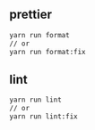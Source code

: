 ## prettier

```bash
yarn run format
// or
yarn run format:fix
```

## lint

```bash
yarn run lint
// or
yarn run lint:fix
```
